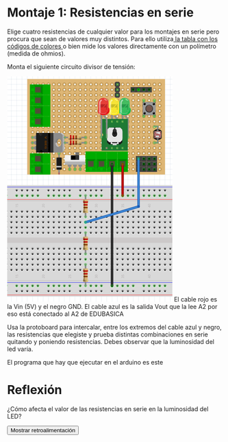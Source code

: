 
# Montaje 1: Resistencias en serie

Elige cuatro resistencias de cualquier valor para los montajes en serie pero procura que sean de valores muy distintos. Para ello utiliza[ la tabla con los códigos de colores ](https://es.wikipedia.org/wiki/Resistor)o bien mide los valores directamente con un polímetro (medida de ohmios). 

Monta el siguiente circuito divisor de tensión:

![](img/img0.5.png)
El cable rojo es la Vin (5V) y el negro GND. El cable azul es la salida Vout que la lee A2 por eso está conectado al A2 de EDUBASICA

Usa la protoboard para intercalar, entre los extremos del cable azul y negro, las resistencias que elegiste y prueba distintas combinaciones en serie quitando y poniendo resistencias. Debes observar que la luminosidad del led varía.

El programa que hay que ejecutar en el arduino es este

# Reflexión

¿Cómo afecta el valor de las resistencias en serie en la luminosidad del LED?

<script type="text/javascript">var feedback718_93text = "Mostrar retroalimentación";</script><input type="button" name="toggle-feedback-718_93" value="Mostrar retroalimentación" class="feedbackbutton" onclick="$exe.toggleFeedback(this,true);return false" />
